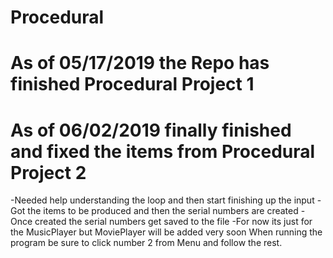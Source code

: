# Procedural
# As of 05/17/2019 the Repo has finished Procedural Project 1

# As of 06/02/2019 finally finished and fixed the items from Procedural Project 2
  -Needed help understanding the loop and then start finishing up the input
  -Got the items to be produced and then the serial numbers are created
  -Once created the serial numbers get saved to the file
  -For now its just for the MusicPlayer but MoviePlayer will be added very soon 
 When running the program be sure to click number 2 from Menu and follow the rest.
